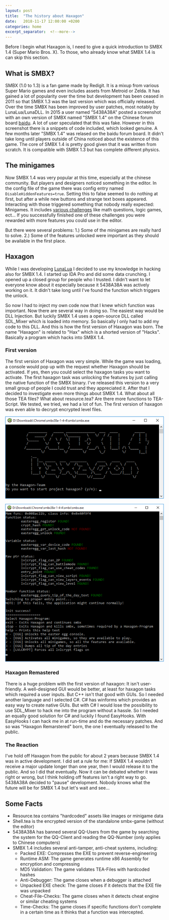 ```yaml
---
layout: post
title:  "The history about Haxagon"
date:   2018-11-17 12:00:00 +0200
categories: home
excerpt_separator:  <!--more-->
---
```


Before I begin what Haxagon is, I need to give a quick introduction to SMBX 1.4 (Super Mario Bros. X). To those, who already know what SMBX 1.4 is can skip this section.

## What is SMBX?

SMBX (1.0 to 1.3) is a fan game made by Redigit. It is a mixup from various Super Mario games and even includes assets from Metroid or Zelda. It has gained a lot of popularity over the time but development has been ceased in 2011 so that SMBX 1.3 was the last version which was officially released. Over the time SMBX has been improved by user patches, most notably by LunaLua/LunaDLL. In 2015 a user named "5438A38A" posted a screenshot with an own version of SMBX named "SMBX 1.4" on the Chinese forum board [baidu](https://tieba.baidu.com/smbx). A lot of user speculated that this was fake. However in this screenshot there is a snippets of code included, which looked genuine. A few months later "SMBX 1.4" was relased on the baidu forum board. It didn't take long until players outside of China noticed about the existence of this game. The core of SMBX 1.4 is pretty good given that it was written from scratch. It is compatible with SMBX 1.3 but has complete different physics.

## The minigames

Now SMBX 1.4 was very popular at this time, especially at the chinese community. But players and designers noticed something in the editor. In the config file of the game there was config entry named `DisableHiddenFeatures=true`. Setting this to false seemed to do nothing at first, but after a while new buttons and strange text boxes appeared. Interacting with those triggered something that nobody really expected: Minigames. It includes [various challenges](https://wohlsoft.ru/forum/viewtopic.php?f=58&t=778) like math questions, logic games, ect... If you successfully finished one of these challenges you were rewarded with more features you could use in the editor.

But there were several problems:
1.) Some of the minigames are really hard to solve.
2.) Some of the features unlocked were important as they should be available in the first place.

## Haxagon

While I was developing [LunaLua](https://wohlsoft.ru/LunaLua/) I decided to use my knowledge in hacking also for SMBX 1.4. I started up IDA Pro and did some data crunching. I opened up a closed group for people who I trusted. I didn't want to let everyone know about it especially because it 5438A38A was actively working on it. It didn't take long until I've found the function which triggers the unlock.

So now I had to inject my own code now that I knew which function was important. Now there are several way in doing so. The easiest way would be DLL Injection. But luckily SMBX 1.4 uses a open-source DLL called SDL_Mixer which is loaded into memory. So basically I only had to add my code to this DLL. And this is how the first version of Haxagon was born. The name "Haxagon" is related to "Hax" which is a shorted version of "Hacks". Basically a program which hacks into SMBX 1.4.

### First version

The first version of Haxagon was very simple. While the game was loading, a console would pop up with the request whether Haxagon should be activated. If yes, then you could select the haxagon tasks you want to activate. The first haxagon task was unlocking the features by just calling the native function of the SMBX binary. I've released this version to a very small group of people I could trust and they appreciated it. After that I decided to investigate even more things about SMBX 1.4. What about all those TEA files? What about resource.tea? Are there more functions to TEA-Script. We tested, we tried, we had a lot of fun. The first version of haxagon was even able to decrypt encrypted level files.

![The first version](/assets/2018-11-17-haxagon/haxagon-0.png)

![Haxagon programs](/assets/2018-11-17-haxagon/haxagon-1.png)


### Haxagon Remastered

There is a huge problem with the first version of haxagon: It isn't user-friendly. A well-designed GUI would be better, at least for haxagon tasks which required a user inputs. But C++ isn't that good with GUIs. So I needed another language and I selected C#. C# has winforms which provides an easy way to create native GUIs. But with C# I would lose the possibility to use SDL_Mixer to hack me into the program without a hassle. So I needed an equally good solution for C# and luckily I found EasyHooks. With EasyHooks I can hack me in at run-time and do the necessary patches. And so was "Haxagon Remarstered" born, the one I eventually released to the public.

### The Reaction

I've hold off Haxagon from the public for about 2 years because SMBX 1.4 was in active development. I did set a rule for me: If SMBX 1.4 wouldn't receive a major update longer than one year, then I would release it to the public. And so I did that eventually. Now it can be debated whether it was right or wrong, but I think holding off features isn't a right way to go. 5438A38A decided to "pause" development. Nobody knows what the future will be for SMBX 1.4 but let's wait and see...

## Some Facts

* Resource.tea contains "hardcoded" assets like images or minigame data
* Shell.tea is the encrypted version of the standalone smbx-game (without the editor)
* 5438A38A has banned several QQ-Users from the game by searching the system for the QQ-Client and reading the QQ-Number (only applies to Chinese computers)
* SMBX 1.4 includes several anti-tamper, anti-cheat systems, including:
  * Packed EXE: Compresses the EXE to prevent reverse-engineering
  * Runtime ASM: The game generates runtime x86 Assembly for encryption and compressing
  * MD5 Validation: The game validates TEA-Files with hardcoded hashes
  * Anti-Debugger: The game closes when a debugger is attached
  * Unpacked EXE check: The game closes if it detects that the EXE file was unpacked
  * Cheat-File-Checks: The game closes when it detects cheat engine or similar cheating systems
  * Time-Checks: The game closes if specific functions don't complete in a certain time as it thinks that a function was intercepted.
